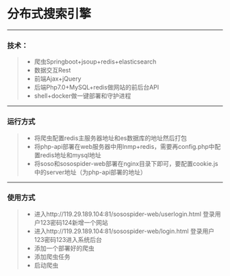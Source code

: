 # 分布式搜索引擎

------

### 技术：

> * 爬虫Springboot+jsoup+redis+elasticsearch
> * 数据交互Rest
> * 前端Ajax+jQuery
> * 后端Php7.0+MySQL+redis做网站的前后台API
> * shell+docker做一键部署和守护进程

------

### 运行方式
> * 将爬虫配置redis主服务器地址和es数据库的地址然后打包
> * 将php-api部署在web服务器中用lnmp+redis，需要再config.php中配置redis地址和mysql地址
> * 将soso和sosospider-web部署在nginx目录下即可，要配置cookie.js中的server地址（为php-api部署的地址）

-----
### 使用方式
> * 进入http://119.29.189.104:81/sosospider-web/userlogin.html
登录用户123密码124新增一个网站
> * 进入http://119.29.189.104:81/sosospider-web/login.html
登录用户123密码123进入系统后台
> * 添加一个部署好的爬虫
> * 添加爬虫任务
> * 启动爬虫

